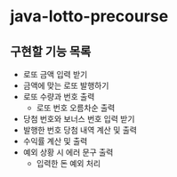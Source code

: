 # java-lotto-precourse

## 구현할 기능 목록

- 로또 금액 입력 받기
- 금액에 맞는 로또 발행하기
- 로또 수량과 번호 출력
  - 로또 번호 오름차순 출력
- 당첨 번호와 보너스 번호 입력 받기
- 발행한 번호 당첨 내역 계산 및 출력
- 수익률 계산 및 출력
- 예외 상황 시 에러 문구 출력
  - 입력한 돈 예외 처리
